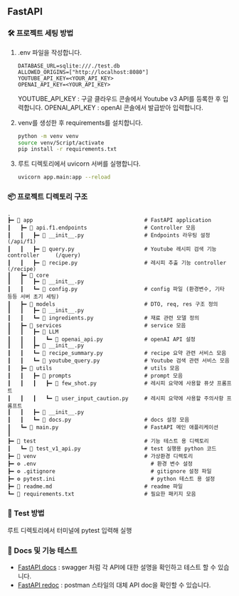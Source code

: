 ## FastAPI

### 🛠️ 프로젝트 세팅 방법

1. .env 파일을 작성합니다.

    ``` plaintext
    DATABASE_URL=sqlite:///./test.db
    ALLOWED_ORIGINS=["http://localhost:8080"]
    YOUTUBE_API_KEY=<YOUR_API_KEY>
    OPENAI_API_KEY=<YOUR_API_KEY>
    ```
    YOUTUBE_API_KEY : 구글 클라우드 콘솔에서 Youtube v3 API를 등록한 후 입력합니다.
    OPENAI_API_KEY : openAI 콘솔에서 발급받아 입력합니다.


2. venv를 생성한 후 requirements를 설치합니다.

    ``` sh
    python -m venv venv
    source venv/Script/activate
    pip install -r requirements.txt
    ```

3. 루트 디렉토리에서 uvicorn 서버를 실행합니다.

    ``` sh
    uvicorn app.main:app --reload
    ```

### 📦 프로젝트 디렉토리 구조
```plaintext
.
┣━ 📂 app                                   # FastAPI application
┃   ┣━ 📂 api.f1.endpoints                  # Controller 모음
┃   ┃   ┣━ 📜 __init__.py                   # Endpoints 라우팅 설정                 (/api/f1)
┃   ┃   ┣━ 📜 query.py                      # Youtube 레시피 검색 기능 controller     (/query)
┃   ┃   ┣━ 📜 recipe.py                     # 레시피 추출 기능 controller           (/recipe)
┃   ┣━ 📂 core
┃   ┃   ┣━ 📜 __init__.py             
┃   ┃   ┗━ 📜 config.py                     # config 파일 (환경변수, 기타 등등 서버 초기 세팅)
┃   ┣━ 📂 models                            # DTO, req, res 구조 정의
┃   ┃   ┣━ 📜 __init__.py 
┃   ┃   ┗━ 📜 ingredients.py                # 재료 관련 모델 정의
┃   ┣━ 📂 services                          # service 모음
┃   ┃   ┣━ 📂 LLM
┃   ┃   ┃   ┗━ 📜 openai_api.py             # openAI API 설정 
┃   ┃   ┣━ 📜 __init__.py
┃   ┃   ┗━ 📜 recipe_summary.py             # recipe 요약 관련 서비스 모음
┃   ┃   ┗━ 📜 youtube_query.py              # Youtube 검색 관련 서비스 모음
┃   ┣━ 📂 utils                             # utils 모음
┃   ┃   ┣━ 📂 prompts                       # prompt 모음
┃   ┃   ┃   ┣━ 📜 few_shot.py               # 레시피 요약에 사용할 퓨샷 프롬프트
┃   ┃   ┃   ┗━ 📜 user_input_caution.py     # 레시피 요약에 사용할 주의사항 프롬프트
┃   ┃   ┣━ 📜 __init__.py
┃   ┃   ┗━ 📜 docs.py                       # docs 설정 모음
┃   ┗━ 📜 main.py                           # FastAPI 메인 애플리케이션
┃
┣━ 📂 test                                  # 기능 테스트 용 디렉토리
┃   ┗━ 📜 test_v1_api.py                    # test 실행용 python 코드
┣━ 📂 venv                                  # 가상환경 디렉토리
┣━ ⚙️ .env                                    # 환경 변수 설정
┣━ ⚙️ .gitignore                              # gitignore 설정 파일
┣━ ⚙️ pytest.ini                              # python 테스트 용 설정
┣━ 📜 readme.md                             # readme 파일
┗━ 📜 requirements.txt                      # 필요한 패키지 모음
```

### 🔧 Test 방법
루트 디렉토리에서 터미널에 pytest 입력해 실행


### 📝 Docs 및 기능 테스트
- [FastAPI docs](http://localhost:8000/docs) : swagger 처럼 각 API에 대한 설명을 확인하고 테스트 할 수 있습니다.
- [FastAPI redoc](http://localhost:8000/redoc) : postman 스타일의 대체 API doc을 확인할 수 있습니다.